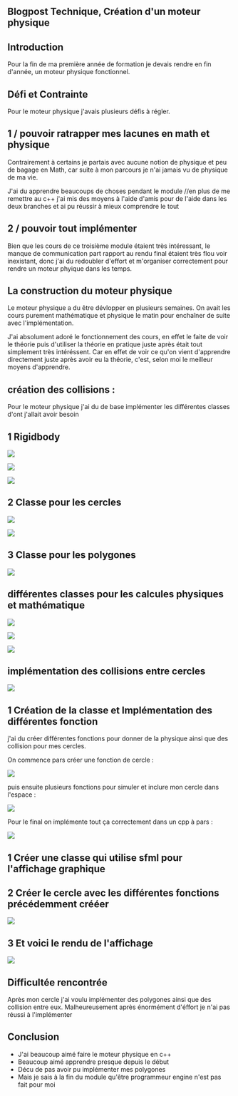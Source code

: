 ## Blogpost Technique, Création d'un moteur physique

## Introduction 

Pour la fin de ma première année de formation je devais rendre en fin d'année, un moteur physique fonctionnel.

## Défi et Contrainte 

Pour le moteur physique j'avais plusieurs défis à régler.

## 1 / pouvoir ratrapper mes lacunes en math et physique

Contrairement à certains je partais avec aucune notion de physique et peu de bagage en Math,
car suite à mon parcours je n'ai jamais vu de physique de ma vie.

J'ai du apprendre beaucoups de choses pendant le module //en plus de me remettre au c++
j'ai mis des moyens à l'aide d'amis pour de l'aide dans les deux branches et ai pu réussir à mieux comprendre le tout

## 2 / pouvoir tout implémenter 

Bien que les cours de ce troisième module étaient très intéressant, le manque de communication part rapport 
au rendu final étaient très flou voir inexistant, donc j'ai du redoubler d'effort et m'organiser correctement 
pour rendre un moteur phyique dans les temps.

## La construction du moteur physique 

Le moteur physique a du être dévlopper en plusieurs semaines.
On avait les cours purement mathématique et physique le matin pour enchaîner de suite avec l'implémentation.

J'ai absolument adoré le fonctionnement des cours, en effet le faite de voir le théorie puis d'utiliser la théorie
en pratique juste après était tout simplement très intéréssent.
Car en effet de voir ce qu'on vient d'apprendre directement juste après avoir eu la théorie, c'est, selon moi 
le meilleur moyens d'apprendre.

## création des collisions :

Pour le moteur physique j'ai du de base implémenter les différentes classes d'ont j'allait avoir besoin

## 1 Rigidbody 
![](https://FlorianRossignol.github.io/Images/moteurphysique/Rigidbody.h.png)


![](https://FlorianRossignol.github.io/Images/moteurphysique/rigidbody1.cpp.png)


![](https://FlorianRossignol.github.io/Images/moteurphysique/rigidbody2.cpp.png)

## 2 Classe pour les cercles 

![](https://FlorianRossignol.github.io/Images/moteurphysique/Cercle1.h.png)

![](https://FlorianRossignol.github.io/Images/moteurphysique/Cercle2.h.png)

## 3 Classe pour les polygones

![](https://FlorianRossignol.github.io/Images/moteurphysique/Polygone.h.png)


## différentes classes pour les calcules physiques et mathématique

![](https://FlorianRossignol.github.io/Images/moteurphysique/Mrua.png)


![](https://FlorianRossignol.github.io/Images/moteurphysique/Vector2.png)


![](https://FlorianRossignol.github.io/Images/moteurphysique/matrix.png)

## implémentation des collisions entre cercles

![](https://FlorianRossignol.github.io/Images/moteurphysique/Collisioncercle.png)

## 1 Création de la classe et Implémentation des différentes fonction 

j'ai du créer différentes fonctions pour donner de la physique ainsi que des collision pour mes cercles.

On commence pars créer une fonction de cercle :

![](https://FlorianRossignol.github.io/Images/moteurphysique/createcircle.png)

puis ensuite plusieurs fonctions pour simuler et inclure mon cercle dans l'espace :

![](https://FlorianRossignol.github.io/Images/moteurphysique/Collisioncercle.png)

Pour le final on implémente tout ça correctement dans un cpp à pars :


![](https://FlorianRossignol.github.io/Images/moteurphysique/cercleimplem.png)

## 1 Créer une classe qui utilise sfml pour l'affichage graphique 



## 2 Créer le cercle avec les différentes fonctions précédemment crééer

![](https://FlorianRossignol.github.io/Images/moteurphysique/sfmlcircle.png)

## 3 Et voici le rendu de l'affichage

![](https://FlorianRossignol.github.io/Images/moteurphysique/ezgif.com-gif-maker.gif)

## Difficultée rencontrée

Après mon cercle j'ai voulu implémenter des polygones ainsi que des collision entre eux.
Malheureusement après énormément d'éffort je n'ai pas réussi à l'implémenter

## Conclusion 

- J'ai beaucoup aimé faire le moteur physique en c++
- Beaucoup aimé apprendre presque depuis le début
- Décu de pas avoir pu implémenter mes polygones
- Mais je sais à la fin du module qu'être programmeur engine n'est pas fait pour moi 
